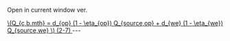 Open in current window ver. 

<a href="/eco2_guide_center/1.%20ECO2%20Logic%20Guide/Hee1_Equation_List.html" class="equation-link">
  \(Q_{c,b.mth} = d_{op} (1 - \eta_{op}) Q_{source,op} + d_{we} (1 - \eta_{we}) Q_{source,we} \) <span class="eq-number">(2-7)</span>
</a>
---